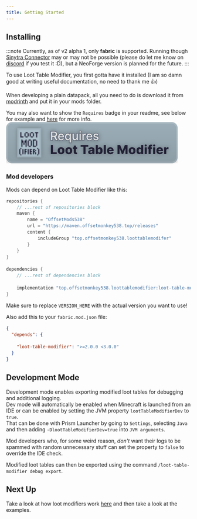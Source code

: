 ```yaml
---
title: Getting Started
---
```


## Installing
:::note
Currently, as of v2 alpha 1, only **fabric** is supported. Running though [Sinytra Connector](https://modrinth.com/mod/connector) may or may not be possible (please do let me know on [discord](https://discord.offsetmonkey538.top) if you test it :D), but a NeoForge version is planned for the future.
:::

To use Loot Table Modifier, you first gotta have it installed (I am so damn good at writing useful documentation, no need to thank me 👍)

When developing a plain datapack, all you need to do is download it from [modrinth](https://modrinth.com/mod/loot-table-modifier) and put it in your mods folder.  

You may also want to show the `Requires` badge in your readme, see below for example and [here](#badges) for more info.  
[![This project requires Loot Table Modifier to be installed](https://raw.githubusercontent.com/OffsetMods538/Loot-Table-Modifier/master/images/requires_badge.svg)](https://modrinth.com/mod/loot-table-modifier)

### Mod developers
Mods can depend on Loot Table Modifier like this:
```groovy
repositories {
    // ...rest of repositories block
    maven {
        name = "OffsetMods538"
        url = "https://maven.offsetmonkey538.top/releases"
        content {
            includeGroup "top.offsetmonkey538.loottablemodifer"
        }
    }
}

dependencies {
    // ...rest of dependencies block
    
    implementation "top.offsetmonkey538.loottablemodifier:loot-table-modifier:VERSION_HERE"
}
```
Make sure to replace `VERSION_HERE` with the actual version you want to use!

Also add this to your `fabric.mod.json` file:
```json {"      This matches the major version of 2":3-4}
{
  "depends": {
    
    "loot-table-modifier": ">=2.0.0 <3.0.0"
  }
}
```

## Development Mode

Development mode enables exporting modified loot tables for debugging and additional logging.  
Dev mode will automatically be enabled when Minecraft is launched from an IDE or can be enabled by setting the JVM property `lootTableModifierDev` to `true`.  
That can be done with Prism Launcher by going to `Settings`, selecting `Java` and then adding `-DlootTableModifierDev=true` into `JVM arguments`.

Mod developers who, for some weird reason, *don't* want their logs to be spammed with random unnecessary stuff can set the property to `false` to override the IDE check.

Modified loot tables can then be exported using the command `/loot-table-modifier debug export`.

## Next Up
Take a look at how loot modifiers work [here](/reference/loot_modifier) and then take a look at the examples.
